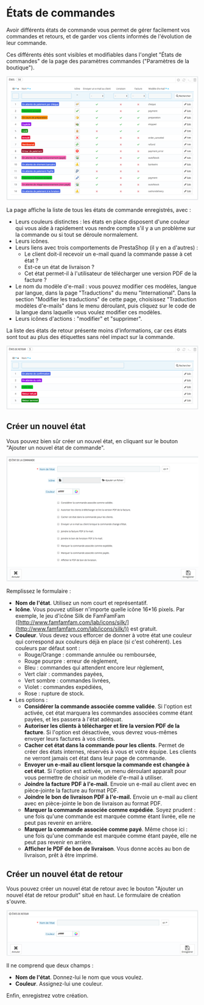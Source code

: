 # États de commandes

Avoir différents états de commande vous permet de gérer facilement vos commandes et retours, et de garder vos clients informés de l'évolution de leur commande.

Ces différents étés sont visibles et modifiables dans l'onglet "États de commandes" de la page des paramètres commandes ("Paramètres de la boutique").

![](<../../../../.gitbook/assets/52298375 (1).png>)

La page affiche la liste de tous les états de commande enregistrés, avec :

* Leurs couleurs distinctes : les états en place disposent d'une couleur qui vous aide à rapidement vous rendre compte s'il y a un problème sur la commande ou si tout se déroule normalement.
* Leurs icônes.
* Leurs liens avec trois comportements de PrestaShop (il y en a d'autres) :
  * Le client doit-il recevoir un e-mail quand la commande passe à cet état ?
  * Est-ce un état de livraison ?
  * Cet état permet-il à l'utilisateur de télécharger une version PDF de la facture ?
* Le nom du modèle d'e-mail : vous pouvez modifier ces modèles, langue par langue, dans la page "Traductions" du menu "International". Dans la section "Modifier les traductions" de cette page, choisissez "Traduction modèles d'e-mails" dans le menu déroulant, puis cliquez sur le code de la langue dans laquelle vous voulez modifier ces modèles.
* Leurs icônes d'actions : "modifier" et "supprimer".

La liste des états de retour présente moins d'informations, car ces états sont tout au plus des étiquettes sans réel impact sur la commande.

![](<../../../../.gitbook/assets/52298376 (1).png>)

## Créer un nouvel état <a href="#id-etatsdecommandes-creerunnouveletat" id="id-etatsdecommandes-creerunnouveletat"></a>

Vous pouvez bien sûr créer un nouvel état, en cliquant sur le bouton "Ajouter un nouvel état de commande".

![](../../../../.gitbook/assets/52298381.png)

Remplissez le formulaire :

* **Nom de l'état**. Utilisez un nom court et représentatif.
* **Icône**. Vous pouvez utiliser n'importe quelle icône 16\*16 pixels. Par exemple, le jeu d'icône Silk de FamFamFam ([http://www.famfamfam.com/lab/icons/silk/](http://www.famfamfam.com/lab/icons/silk/)) est gratuit.
* **Couleur**. Vous devez vous efforcer de donner à votre état une couleur qui correspond aux couleurs déjà en place (si c'est cohérent). Les couleurs par défaut sont :
  * Rouge/Orange : commande annulée ou remboursée,
  * Rouge pourpre : erreur de règlement,
  * Bleu : commandes qui attendent encore leur règlement,
  * Vert clair : commandes payées,
  * Vert sombre : commandes livrées,
  * Violet : commandes expédiées,
  * Rose : rupture de stock.
* Les options :
  * **Considérer la commande associée comme validée**. Si l'option est activée, cet état marquera les commandes associées comme étant payées, et les passera à l'état adéquat.
  * **Autoriser les clients à télécharger et lire la version PDF de la facture**. Si l'option est désactivée, vous devrez vous-mêmes envoyer leurs factures à vos clients.
  * **Cacher cet état dans la commande pour les clients**. Permet de créer des états internes, réservés à vous et votre équipe. Les clients ne verront jamais cet état dans leur page de commande.
  * **Envoyer un e-mail au client lorsque la commande est changée à cet état**. Si l'option est activée, un menu déroulant apparaît pour vous permettre de choisir un modèle d'e-mail à utiliser.
  * **Joindre la facture PDF à l'e-mail.** Envoie un e-mail au client avec en pièce-jointe la facture au format PDF.
  * **Joindre le bon de livraison PDF à l'e-mail.** Envoie un e-mail au client avec en pièce-jointe le bon de livraison au format PDF.
  * **Marquer la commande associée comme expédiée**. Soyez prudent : une fois qu'une commande est marquée comme étant livrée, elle ne peut pas revenir en arrière.
  * **Marquer la commande associée comme payé**. Même chose ici : une fois qu'une commande est marquée comme étant payée, elle ne peut pas revenir en arrière.
  * **Afficher le PDF de bon de livraison**. Vous donne accès au bon de livraison, prêt à être imprimé.

## Créer un nouvel état de retour <a href="#id-etatsdecommandes-creerunnouveletatderetour" id="id-etatsdecommandes-creerunnouveletatderetour"></a>

Vous pouvez créer un nouvel état de retour avec le bouton "Ajouter un nouvel état de retour produit" situé en haut. Le formulaire de création s'ouvre.

![](../../../../.gitbook/assets/52298382.png)

Il ne comprend que deux champs :

* **Nom de l'état**. Donnez-lui le nom que vous voulez.
* **Couleur**. Assignez-lui une couleur.

Enfin, enregistrez votre création.
